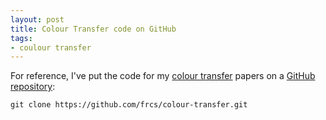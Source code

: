 ```yaml
---
layout: post
title: Colour Transfer code on GitHub
tags:
- coulour transfer
---
```


For reference, I've put the code for my [colour transfer](/colour) papers on a [GitHub repository](https://github.com/frcs/colour-transfer):

	git clone https://github.com/frcs/colour-transfer.git
	


